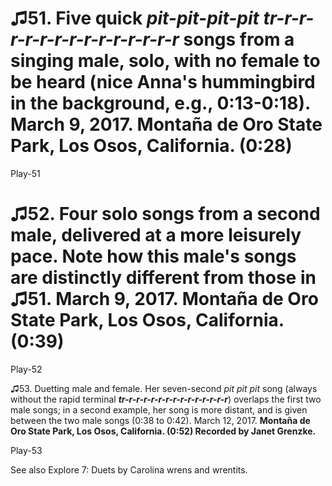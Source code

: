 ♫51. Five quick *pit-pit-pit-pit tr-r-r-r-r-r-r-r-r-r-r-r-r-r-r* songs from a singing male, solo, with no female to be heard (nice Anna's hummingbird in the background, e.g., 0:13-0:18). March 9, 2017. Montaña de Oro State Park, Los Osos, California. (0:28)
=================================================================================================================================================================================================================================================================

Play-51

♫52. Four solo songs from a second male, delivered at a more leisurely pace. Note how this male's songs are distinctly different from those in ♫51. March 9, 2017. Montaña de Oro State Park, Los Osos, California. (0:39)
==========================================================================================================================================================================================================================

Play-52

♫53. Duetting male and female. Her seven-second *pit pit pit* song
(always without the rapid terminal ***tr-r-r-r-r-r-r-r-r-r-r-r-r-r-r***)
overlaps the first two male songs; in a second example, her song is more
distant, and is given between the two male songs (0:38 to 0:42). March
12, 2017. **Montaña de Oro State Park, Los Osos, California. (0:52)
Recorded by Janet Grenzke.**

Play-53

See also Explore 7: Duets by Carolina wrens and wrentits.

